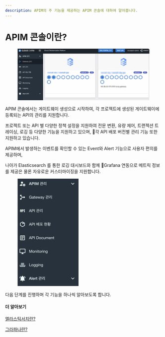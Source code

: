 ```yaml
---
description: APIM의 주 기능을 제공하는 APIM 콘솔에 대하여 알아봅니다.
---
```


# APIM 콘솔이란?

<figure><img src="../.gitbook/assets/image (5).png" alt=""><figcaption></figcaption></figure>

APIM 콘솔에서는 게이트웨이 생성으로 시작하여, 각 프로젝트에 생성된 게이트웨이에 등록되는 API의 관리를 지원합니다.

프로젝트 또는 API 별 다양한 정책 설정을 지원하여 전문 변환, 유량 제어, 트랜젝션 트레이싱, 로깅 등 다양한 기능을 지원하고 있으며, 각 API 배포 버전별 관리 기능 또한 지원하고 있습니다.

APIM에서 발생하는 이벤트를 확인할 수 있는 Event와 Alert 기능으로 사용자 편의를 제공하며,

나아가 Elasticsearch 를 통한 로깅 대시보드와 함께 Grafana 연동으로 메트릭 정보를 제공은 물론 자유로운 커스터마이징을 지원합니다.

<figure><img src="../.gitbook/assets/image (36).png" alt=""><figcaption></figcaption></figure>

다음 단계를 진행하며 각 기능을 하나씩 알아보도록 합니다.

#### 더 알아보기

[엘라스틱서치란?](https://www.elastic.co/kr/elasticsearch)

[그라파나란?](https://grafana.com/)



